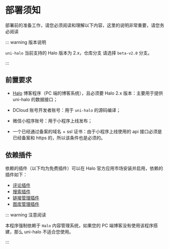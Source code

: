 # 部署须知

部署前的准备工作，请您必须阅读和理解以下内容，这里的说明非常重要，请您务必阅读

::: warning 版本说明

`uni-halo` 当前支持的 Halo 版本为 2.x，仓库分支 请选择 `beta-v2.0` 分支。

:::

## 前置要求

- [Halo](https://docs.halo.run/1.6/) 博客程序（PC 端的博客系统），且必须要 Halo 2.x 版本：主要用于提供 uni-halo 的数据接口；

- DCloud 账号开发者账号：用于 `uni-halo` 的源码编译；

- 微信小程序账号：用于小程序上线发布；

- 一个已经通过备案的域名 + ssl 证书：由于小程序上线使用的 api 接口必须是 已经备案和 https 的，所以该条件也是必须的。

## 依赖插件

依赖的插件（以下均为免费插件）可以在 Halo 官方应用市场安装并启用，依赖的插件如下：

- [评论插件](https://www.halo.run/store/apps/app-YXyaD)
- [搜索插件](https://www.halo.run/store/apps/app-DlacW)
- [链接管理插件](https://www.halo.run/store/apps/app-hfbQg)
- [图库管理插件](https://www.halo.run/store/apps/app-BmQJW)

::: warning 注意阅读

本程序强制依赖于 `Halo` 内容管理系统，如果您的 PC 端博客没有使用该程序搭建，那么 uni-halo 不适合您使用。

:::
